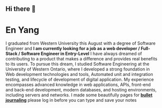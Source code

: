 ## Hi there 👋

<!--
**EnYang999/EnYang999** is a ✨ _special_ ✨ repository because its `README.md` (this file) appears on your GitHub profile.

Here are some ideas to get you started:

- 🔭 I’m currently working on ...
- 🌱 I’m currently learning ...
- 👯 I’m looking to collaborate on ...
- 🤔 I’m looking for help with ...
- 💬 Ask me about ...
- 📫 How to reach me: ...
- 😄 Pronouns: ...
- ⚡ Fun fact: ...
-->
# En Yang


 
I graduated from Western University this August with a degree of Software Engineer and **I am currently looking for a job as a web developer / Full-Stack / Software Engineer in Entry-Level** 
I have always dreamed of contributing to a product that makes a difference and provides real benefits to its users. To pursue this dream, I studied Software Engineering at the University of Western Ontario, where I developed a strong foundation in Web development technologies and tools, Automated unit and integration testing, and lifecycle of development of digital application. My experience encompasses advanced knowledge in web applications, APIs, front-end and back-end development, modern databases, and hosting environments, including servers and networks. 
I made some beautifully pages for [**bullet journaling**](www.enbujo.com) please log in before you can type and save your notes
